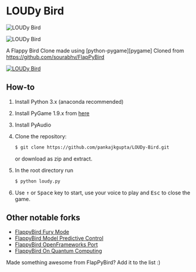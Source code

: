LOUDy Bird
===============
![LOUDy Bird](https://github.com/pankajkgupta/LOUDy-Bird/blob/60fe2e8b17aad0006902c5d04ba6f6b9253bd7ac/header.png?raw=true)


![LOUDy Bird](https://github.com/pankajkgupta/LOUDy-Bird/blob/86017077bda4439b5ee02369b068e083b2d69070/gallery.png)




A Flappy Bird Clone made using [python-pygame][pygame]
Cloned from https://github.com/sourabhv/FlapPyBird


[![LOUDy Bird](https://img.youtube.com/vi/y6dyMCsVJRw/0.jpg)](https://youtu.be/y6dyMCsVJRw)



How-to
---------------------------

1. Install Python 3.x (anaconda recommended)
2. Install PyGame 1.9.x from [here](http://www.pygame.org/download.shtml)
3. Install PyAudio
4. Clone the repository:

   ```bash
   $ git clone https://github.com/pankajkgupta/LOUDy-Bird.git
   ```

   or download as zip and extract.

5. In the root directory run

   ```bash
   $ python loudy.py
   ```

1. Use <kbd>&uarr;</kbd> or <kbd>Space</kbd> key to start, use your voice to play and <kbd>Esc</kbd> to close the game.


Other notable forks
-------------

- [FlappyBird Fury Mode](https://github.com/Cc618/FlapPyBird)
- [FlappyBird Model Predictive Control](https://github.com/philzook58/FlapPyBird-MPC)
- [FlappyBird OpenFrameworks Port](https://github.com/TheLogicMaster/ofFlappyBird)
- [FlappyBird On Quantum Computing](https://github.com/WingCode/QuFlapPyBird)

Made something awesome from FlapPyBird? Add it to the list :)
